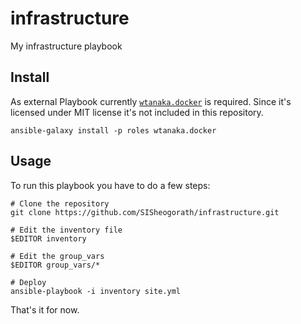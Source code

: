 # infrastructure
My infrastructure playbook


Install
---

As external Playbook currently [`wtanaka.docker`](https://galaxy.ansible.com/wtanaka/docker/) is required. Since it's licensed under MIT license it's not included in this repository.

```
ansible-galaxy install -p roles wtanaka.docker
```


Usage
---

To run this playbook you have to do a few steps:

```console
# Clone the repository
git clone https://github.com/SISheogorath/infrastructure.git

# Edit the inventory file
$EDITOR inventory

# Edit the group_vars
$EDITOR group_vars/*

# Deploy
ansible-playbook -i inventory site.yml
```

That's it for now.


